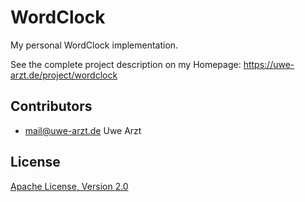 # WordClock

My personal WordClock implementation.

See the complete project description on my Homepage:
https://uwe-arzt.de/project/wordclock

## Contributors

* mail@uwe-arzt.de Uwe Arzt

## License

[Apache License, Version 2.0](http://www.apache.org/licenses/LICENSE-2.0)
